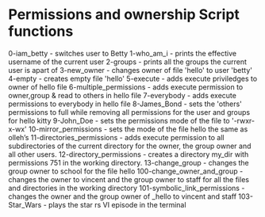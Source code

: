 # Permissions and ownership Script functions

 0-iam_betty - switches user to Betty
 1-who_am_i - prints the effective username of the current user
 2-groups - prints all the groups the current user is apart of 
 3-new_owner - changes owner of file 'hello' to user 'betty'
 4-empty - creates empty file 'hello'
 5-execute - adds execute priviledges to owner of hello file
 6-multiple_permissions - adds execute permission to owner,group & read to others in hello file
 7-everybody - adds execute permissions to everybody in hello file
 8-James_Bond - sets the 'others' permissions to full while removing all permissions for the user and groups for hello kitty
 9-John_Doe - sets the permissions mode of the file to '-rwxr-x-wx'
 10-mirror_permissions - sets the mode of the file hello the same as olleh’s
 11-directories_permissions -  adds execute permission to all subdirectories of the current directory for the owner, the group owner and all other users.
 12-directory_permissions - creates a directory my_dir with permissions 751 in the working directory.
 13-change_group - changes the group owner to school for the file hello
 100-change_owner_and_group - changes the owner to vincent and the group owner to staff for all the files and directories in the working directory
 101-symbolic_link_permissions - changes the owner and the group owner of _hello to vincent and staff
 103-Star_Wars - plays the star rs VI episode in the terminal
